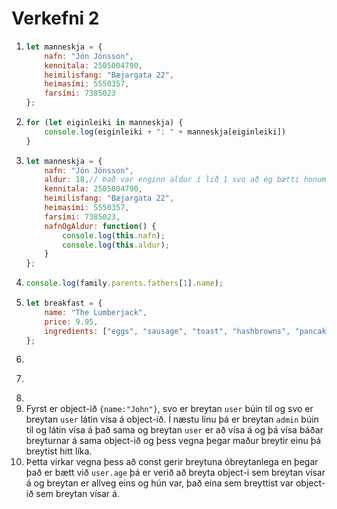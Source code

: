 # Verkefni 2

1.  ```javascript
    let manneskja = {
        nafn: "Jón Jónsson",
        kennitala: 2505004790,
        heimilisfang: "Bæjargata 22",
        heimasími: 5550357,
        farsími: 7385023
    };
    ```
2.  ```javascript
    for (let eiginleiki in manneskja) {
        console.log(eiginleiki + ": " + manneskja[eiginleiki])
    }
    ```
3.  ```javascript
    let manneskja = {
        nafn: "Jón Jónsson",
        aldur: 18,// Það var enginn aldur í lið 1 svo að ég bætti honum bara við hérna svo að ég gæti kallað í hann
        kennitala: 2505004790,
        heimilisfang: "Bæjargata 22",
        heimasími: 5550357,
        farsími: 7385023,
        nafnOgAldur: function() {
            console.log(this.nafn);
            console.log(this.aldur);
        }
    };
    ```
4.  ```javascript
    console.log(family.parents.fathers[1].name);
    ```
5.  ```javascript
    let breakfast = {
        name: "The Lumberjack",
        price: 9.95,
        ingredients: ["eggs", "sausage", "toast", "hashbrowns", "pancakes"]
    };
    ```
6.  ```javascript

    ```
7.  ```javascript

    ```
8. 
9. Fyrst er object-ið `{name:"John"}`, svo er breytan `user` búin til og svo er breytan `user` látin vísa á object-ið. Í næstu línu þá er breytan `admin` búin til og látin vísa á það sama og breytan `user` er að vísa á og þá vísa báðar breyturnar á sama object-ið og þess vegna þegar maður breytir einu þá breytist hitt líka.
10. Þetta virkar vegna þess að const gerir breytuna óbreytanlega en þegar það er bætt við `user.age` þá er verið að breyta object-i sem breytan vísar á og breytan er allveg eins og hún var, það eina sem breyttist var object-ið sem breytan vísar á.
